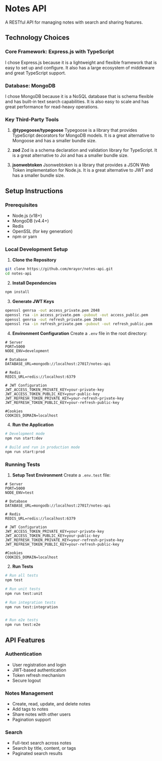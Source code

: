 # Notes API

A RESTful API for managing notes with search and sharing features.

## Technology Choices

### Core Framework: Express.js with TypeScript

I chose Express.js because it is a lightweight and flexible framework that is easy to set up and configure. It also has a large ecosystem of middleware and great TypeScript support.

### Database: MongoDB

I chose MongoDB because it is a NoSQL database that is schema flexible and has built-in text search capabilities. It is also easy to scale and has great performance for read-heavy operations.

### Key Third-Party Tools

1. **@typegoose/typegoose**
   Typegoose is a library that provides TypeScript decorators for MongoDB models. It is a great alternative to Mongoose and has a smaller bundle size.

2. **zod**
   Zod is a schema declaration and validation library for TypeScript. It is a great alternative to Joi and has a smaller bundle size.

3. **jsonwebtoken**
   Jsonwebtoken is a library that provides a JSON Web Token implementation for Node.js. It is a great alternative to JWT and has a smaller bundle size.

## Setup Instructions

### Prerequisites

- Node.js (v18+)
- MongoDB (v4.4+)
- Redis
- OpenSSL (for key generation)
- npm or yarn

### Local Development Setup

1. **Clone the Repository**

```bash
git clone https://github.com/mrayor/notes-api.git
cd notes-api
```

2. **Install Dependencies**

```bash
npm install
```

3. **Generate JWT Keys**

```bash
openssl genrsa -out access_private.pem 2048
openssl rsa -in access_private.pem -pubout -out access_public.pem
openssl genrsa -out refresh_private.pem 2048
openssl rsa -in refresh_private.pem -pubout -out refresh_public.pem
```

4. **Environment Configuration**
   Create a `.env` file in the root directory:

```env
# Server
PORT=5000
NODE_ENV=development

# Database
DATABASE_URL=mongodb://localhost:27017/notes-api

# Redis
REDIS_URL=redis://localhost:6379

# JWT Configuration
JWT_ACCESS_TOKEN_PRIVATE_KEY=your-private-key
JWT_ACCESS_TOKEN_PUBLIC_KEY=your-public-key
JWT_REFRESH_TOKEN_PRIVATE_KEY=your-refresh-private-key
JWT_REFRESH_TOKEN_PUBLIC_KEY=your-refresh-public-key

#Cookies
COOKIES_DOMAIN=localhost
```

4. **Run the Application**

```bash
# Development mode
npm run start:dev

# Build and run in production mode
npm run start:prod
```

### Running Tests

1. **Setup Test Environment**
   Create a `.env.test` file:

```env
# Server
PORT=5000
NODE_ENV=test

# Database
DATABASE_URL=mongodb://localhost:27017/notes-api

# Redis
REDIS_URL=redis://localhost:6379

# JWT Configuration
JWT_ACCESS_TOKEN_PRIVATE_KEY=your-private-key
JWT_ACCESS_TOKEN_PUBLIC_KEY=your-public-key
JWT_REFRESH_TOKEN_PRIVATE_KEY=your-refresh-private-key
JWT_REFRESH_TOKEN_PUBLIC_KEY=your-refresh-public-key

#Cookies
COOKIES_DOMAIN=localhost
```

2. **Run Tests**

```bash
# Run all tests
npm test

# Run unit tests
npm run test:unit

# Run integration tests
npm run test:integration


# Run e2e tests
npm run test:e2e
```

## API Features

### Authentication

- User registration and login
- JWT-based authentication
- Token refresh mechanism
- Secure logout

### Notes Management

- Create, read, update, and delete notes
- Add tags to notes
- Share notes with other users
- Pagination support

### Search

- Full-text search across notes
- Search by title, content, or tags
- Paginated search results
